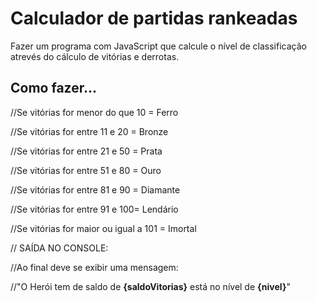 # Calculador de partidas rankeadas
<p>Fazer um programa com JavaScript que calcule o nível de classificação atrevés do cálculo de vitórias e derrotas.</p>

<h2>Como fazer...</h2>
<p>
//Se vitórias for menor do que 10 = Ferro
  
//Se vitórias for entre 11 e 20 = Bronze

//Se vitórias for entre 21 e 50 = Prata

//Se vitórias for entre 51 e 80 = Ouro

//Se vitórias for entre 81 e 90 = Diamante

//Se vitórias for entre 91 e 100= Lendário

//Se vitórias for maior ou igual a 101 = Imortal



// SAÍDA NO CONSOLE:

//Ao final deve se exibir uma mensagem:

//"O Herói tem de saldo de **{saldoVitorias}** está no nível de **{nivel}**"
</p>
